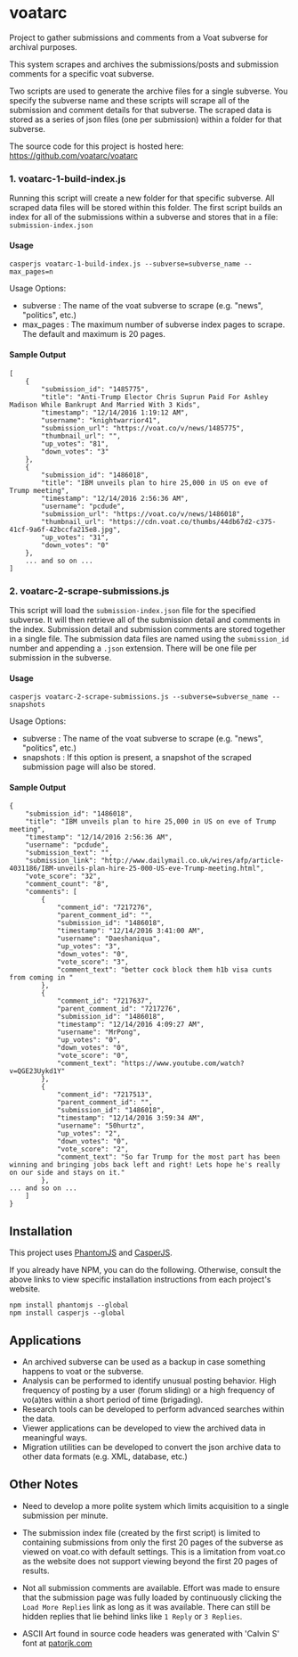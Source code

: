 

# voatarc

Project to gather submissions and comments from a Voat subverse for archival purposes.

This system scrapes and archives the submissions/posts and submission comments
for a specific voat subverse.

Two scripts are used to generate the archive files for a single subverse.
You specify the subverse name and these scripts will scrape all of the 
submission and comment details for that subverse.
The scraped data is stored as a series of json files (one per submission)
within a folder for that subverse.

The source code for this project is hosted here: https://github.com/voatarc/voatarc

### 1. voatarc-1-build-index.js

Running this script will create a new folder for that specific subverse.
All scraped data files will be stored within this folder.
The first script builds an index for all of the submissions within a subverse
and stores that in a file: `submission-index.json`

#### Usage

	casperjs voatarc-1-build-index.js --subverse=subverse_name --max_pages=n
	
Usage Options:

- subverse : The name of the voat subverse to scrape (e.g. "news", "politics", etc.)
- max_pages : The maximum number of subverse index pages to scrape. The default and maximum is 20 pages.

#### Sample Output

	[
		{
		    "submission_id": "1485775",
		    "title": "Anti-Trump Elector Chris Suprun Paid For Ashley Madison While Bankrupt And Married With 3 Kids",
		    "timestamp": "12/14/2016 1:19:12 AM",
		    "username": "knightwarrior41",
		    "submission_url": "https://voat.co/v/news/1485775",
		    "thumbnail_url": "",
		    "up_votes": "81",
		    "down_votes": "3"
		},
		{
		    "submission_id": "1486018",
		    "title": "IBM unveils plan to hire 25,000 in US on eve of Trump meeting",
		    "timestamp": "12/14/2016 2:56:36 AM",
		    "username": "pcdude",
		    "submission_url": "https://voat.co/v/news/1486018",
		    "thumbnail_url": "https://cdn.voat.co/thumbs/44db67d2-c375-41cf-9a6f-42bccfa215e8.jpg",
		    "up_votes": "31",
		    "down_votes": "0"
		},
		... and so on ...
	]

### 2. voatarc-2-scrape-submissions.js

This script will load the `submission-index.json` file for the specified subverse.
It will then retrieve all of the submission detail and comments in the index.
Submission detail and submission comments are stored together in a single file.
The submission data files are named using the `submission_id` number and appending
a `.json` extension.
There will be one file per submission in the subverse.

#### Usage

	casperjs voatarc-2-scrape-submissions.js --subverse=subverse_name --snapshots

Usage Options:

- subverse : The name of the voat subverse to scrape (e.g. "news", "politics", etc.)
- snapshots : If this option is present, a snapshot of the scraped submission page will also be stored.
 
#### Sample Output

	{
	    "submission_id": "1486018",
	    "title": "IBM unveils plan to hire 25,000 in US on eve of Trump meeting",
	    "timestamp": "12/14/2016 2:56:36 AM",
	    "username": "pcdude",
	    "submission_text": "",
	    "submission_link": "http://www.dailymail.co.uk/wires/afp/article-4031186/IBM-unveils-plan-hire-25-000-US-eve-Trump-meeting.html",
	    "vote_score": "32",
	    "comment_count": "8",
	    "comments": [
	        {
	            "comment_id": "7217276",
	            "parent_comment_id": "",
	            "submission_id": "1486018",
	            "timestamp": "12/14/2016 3:41:00 AM",
	            "username": "Daeshaniqua",
	            "up_votes": "3",
	            "down_votes": "0",
	            "vote_score": "3",
	            "comment_text": "better cock block them h1b visa cunts from coming in "
	        },
	        {
	            "comment_id": "7217637",
	            "parent_comment_id": "7217276",
	            "submission_id": "1486018",
	            "timestamp": "12/14/2016 4:09:27 AM",
	            "username": "MrPong",
	            "up_votes": "0",
	            "down_votes": "0",
	            "vote_score": "0",
	            "comment_text": "https://www.youtube.com/watch?v=QGE23Uykd1Y"
	        },
	        {
	            "comment_id": "7217513",
	            "parent_comment_id": "",
	            "submission_id": "1486018",
	            "timestamp": "12/14/2016 3:59:34 AM",
	            "username": "50hurtz",
	            "up_votes": "2",
	            "down_votes": "0",
	            "vote_score": "2",
	            "comment_text": "So far Trump for the most part has been winning and bringing jobs back left and right! Lets hope he's really on our side and stays on it."
	        },
	... and so on ...
		]
	}


## Installation

This project uses [PhantomJS](http://phantomjs.org/)
and [CasperJS](http://casperjs.org/).

If you already have NPM, you can do the following.
Otherwise, consult the above links to view specific installation instructions
from each project's website.

	npm install phantomjs --global
	npm install casperjs --global

## Applications

- An archived subverse can be used as a backup in case something happens to voat or the subverse.
- Analysis can be performed to identify unusual posting behavior. High frequency
of posting by a user (forum sliding) or a high frequency of vo(a)tes within a short period of time (brigading).
- Research tools can be developed to perform advanced searches within the data.
- Viewer applications can be developed to view the archived data in meaningful ways.
- Migration utilities can be developed to convert the json archive data to other data formats (e.g. XML, database, etc.)

## Other Notes

- Need to develop a more polite system which limits acquisition to a single submission per minute.

- The submission index file (created by the first script) is limited to
containing submissions from only the first 20 pages of the subverse as
viewed on voat.co with default settings.
This is a limitation from voat.co as the website does not support viewing
beyond the first 20 pages of results.

- Not all submission comments are available.
Effort was made to ensure that the submission page was fully loaded by
continuously clicking the `Load More Replies` link as long as it was available.
There can still be hidden replies that lie behind links like `1 Reply` or `3 Replies`.

- ASCII Art found in source code headers was generated with 'Calvin S' font at
  [patorjk.com](http://patorjk.com/software/taag/#p=display&c=c%2B%2B&f=Calvin%20S&t=)

